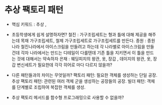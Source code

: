 # 추상 팩토리 패턴

- 핵심 키워드 : 추상 ,
- 초등학생에게 쉽게 설명하자면?
  철진 : 가구조립세트는 형과 틀에 대해 제공을 해주는데 목재 가구조립세트, 철제 가구조립세트로 가구조립세트를 만든다.
  종원 : 종원나라 철진나라에서 아이스크림을 만들려고 하는데 각 나라별로 아이스크림을 만들건데 각자 나라에서는 만드는 디테일이 다를텐데 기존 틀을 지키면서 이 틀을 만드는 것에 대해서는 약속하자
  은채 : 웨딩피치의 왕관, 옷, 장갑 , 데이지의 왕관, 옷, 장갑 변신세트가 필요한데 각각 히어로 마다 다르지 않을까?

- 다른 패턴들과의 차이는 무엇일까?
  팩토리 패턴: 필요한 객체를 생성하는 단일 공장.
  추상 팩토리 패턴: 관련된 여러 객체 군을 생성하는 공장들의 공장.
  빌더 패턴: 객체를 단계별로 조립하여 복잡한 객체를 생성.

- 추상 팩토리 메서드를 함수형 프로그래밍으로 사용할 수 없을까?
